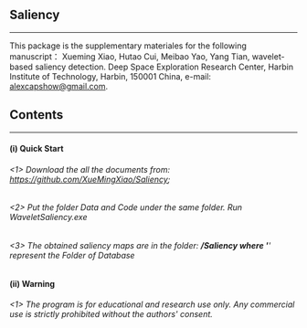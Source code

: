 ## Saliency
------------------------
This package is the supplementary materiales for the following manuscript： Xueming Xiao, Hutao Cui, Meibao Yao, Yang Tian, wavelet-based saliency detection. Deep Space Exploration Research Center, Harbin Institute of Technology, Harbin, 150001 China, e-mail: alexcapshow@gmail.com.
## Contents
-----------------------------
#### (i) Quick Start
###### <1> Download the all the documents from: https://github.com/XueMingXiao/Saliency;
###### <2> Put the folder Data and Code under the same folder. Run WaveletSaliency.exe
###### <3> The obtained saliency maps are in the folder: ***/Saliency where '***' represent the Folder of Database
#### (ii) Warning
###### <1> The program is for educational and research use only. Any commercial use is strictly prohibited without the authors' consent.


